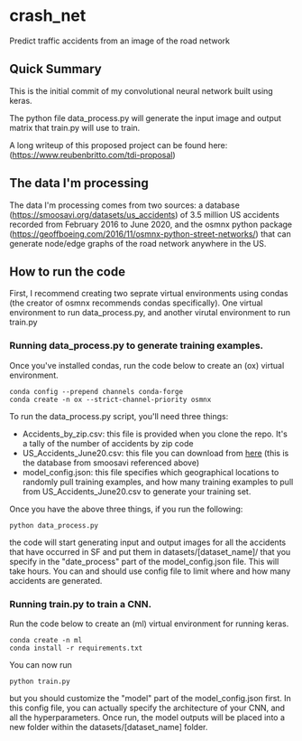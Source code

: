 # crash_net
Predict traffic accidents from an image of the road network

## Quick Summary
This is the initial commit of my convolutional neural network built using keras. 

The python file data_process.py will generate the input image and output matrix that train.py will use to train.

A long writeup of this proposed project can be found here: (https://www.reubenbritto.com/tdi-proposal)

## The data I'm processing

The data I'm processing comes from two sources: a database (https://smoosavi.org/datasets/us_accidents) of 3.5 million US accidents recorded from February 2016 to June 2020, and the osmnx python package (https://geoffboeing.com/2016/11/osmnx-python-street-networks/) that can generate node/edge graphs of the road network anywhere in the US.


## How to run the code

First, I recommend creating two seprate virtual environments using condas (the creator of osmnx recommends condas specifically). One virtual environment to run data_process.py, and another virutal environment to run train.py  

### Running data_process.py to generate training examples.

Once you've installed condas, run the code below to create an (ox) virtual environment.

```
conda config --prepend channels conda-forge
conda create -n ox --strict-channel-priority osmnx
```

To run the data_process.py script, you'll need three things: 
* Accidents_by_zip.csv: this file is provided when you clone the repo. It's a tally of the number of accidents by zip code
* US_Accidents_June20.csv: this file you can download from [here](https://osmnx.readthedocs.io/) (this is the database from smoosavi referenced above)
* model_config.json: this file specifies which geographical locations to randomly pull training examples, and how many training examples to pull from US_Accidents_June20.csv to generate your training set.

Once you have the above three things, if you run the following:
 
```
python data_process.py
```

the code will start generating input and output images for all the accidents that have occurred in SF and put them in datasets/[dataset_name]/ that you specify in the "date_process" part of the model_config.json file. This will take hours. You can and should use config file to limit where and how many accidents are generated.

### Running train.py to train a CNN.

Run the code below to create an (ml) virtual environment for running keras.

```
conda create -n ml
conda install -r requirements.txt
```

You can now run 

```
python train.py
```

but you should customize the "model" part of the model_config.json first. In this config file, you can actually specify the architecture of your CNN, and all the hyperparameters. Once run, the model outputs will be placed into a new folder within the datasets/[dataset_name] folder.



